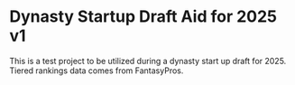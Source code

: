 # Dynasty Startup Draft Aid for 2025 v1

This is a test project to be utilized during a dynasty start up draft for 2025. Tiered rankings data comes from FantasyPros.
